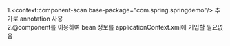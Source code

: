 1.<context:component-scan base-package="com.spring.springdemo"/> 추가로 annotation 사용   
2.@component를 이용하여 bean 정보를 applicationContext.xml에 기입할 필요없음   

